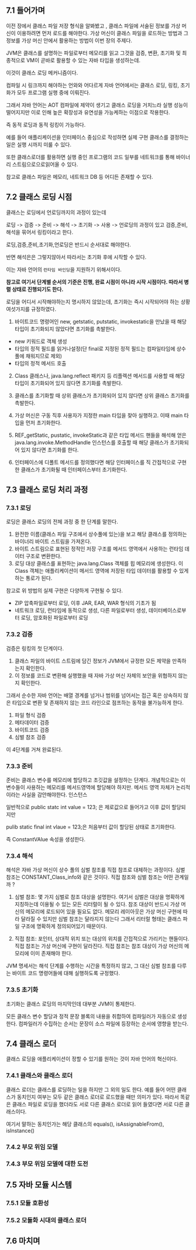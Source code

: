 ## 7.1 들어가며

이전 장에서 클래스 파일 저장 형식을 알봐봤고 , 클래스 파일에 서술된 정보를 가상 머신이 이용하려면 먼저 로드를 해야한다.
가상 머신이 클래스 파일을 로드하는 방법과 그 정보를 가상 머신 안에서 활용하는 방법이 이번 장의 주제다.

JVM은 클래스를 설명하는 파일로부터 메모리를 읽고 그것을 검증, 변환, 초기화 및 최종적으로 VM이 곧바로 활용할 수 있는 자바 타입을 생성하는데.

이것이 클래스 로딩 메커니즘이다.

컴파일 시 링크까지 해야하는 언와와 어다르게 자바 언어에서는 클래스 로딩, 링킹, 초기화가 모두 프로그램 실행 중에 이뤄진다.

그래서 자바 언어는 AOT 컴파일에 제약이 생기고 클래스 로딩을 거치느라 실행 성능이 떨어지지만 이로 인해 높은 확장성과 유연성을 가능케하는 이점으로 작용한다.

즉 동적 로딩과 동적 링킹이 가능하다.

예를 들어 애플리케이션을 인터페이스 중심으로 작성하면 실제 구현 클래스를 결정하는 일은 실행 시까지 미룰 수 있다.

또한 클래스로더를 활용하면 실행 중인 프로그램의 코드 일부를 네트워크를 통해 바이너리 스트림으로으로읽어올 수 있다.

참고로 클래스 파일은 메모리, 네트워크 DB 등 어디든 존재할 수 있다.

## 7.2 클래스 로딩 시점

클래스는 로딩에서 언로딩까지의 과정이 있는데

로딩 -> 검증 -> 준비 -> 해석 -> 초기화 -> 사용 -> 언로딩의 과정이 있고
검증,준비, 해석을 묶어서 링킹이라고 한다.

로딩,검증,준비,초기화,언로딩은 반드시 순서대로 해야한다.

반면 해석은은 그렇지않아서 따라서는 초기화 후에 시작할 수 있다.

이는 자바 언어의 `런타임 바인딩`을 지원하기 위해서이다.

**참고로 여기서 단계별 순서의 기준은 진행, 완료 시점이 아니라 시작 시점이다. 따라서 병렬 상태로 진행되기도 한다.**

로딩을 어디서 시작해야하는지 명시하지 않았는데, 초기화는 즉시 시작되어야 하는 상황 여섯가지를 규정하였다.

1. 바이트코드 명령어인 new, getstatic, putstatic, invokestatic을 만났을 때 해당 타입이 초기화되지 않았다면 초기화를 촉발한다.

- new 키워드로 객체 생성
- 타입의 정적 필드를 읽거나설정(단 final로 지정된 정적 필드는 컴파일타임에 상수 풀에 채워지므로 제외)
- 타입의 정적 메서드 호출

2. Class 클래스나, java.lang.reflect 패키지 등 리플렉션 메서드를 사용할 때 해당 타입이 초기화되어 있지 않다면 초기화를 촉발한다.

3. 클래스를 초기화할 때 상위 클래스가 초기화되어 있지 않다면 상위 클래스 초기화를 촉발한다.

4. 가상 머신은 구동 직후 사용자가 지정한 main 타입을 찾아 실행하고. 이때 main 타입을 먼저 초기화한다.
5. REF_getStatic, pustatic, invokeStatic과 같은 타입 메서드 핸들을 해석해 얻은 java.lang.invoke.MethodHandle 인스턴스를 호출할 때 해당 클래스가 초기화되어 있지 않다면 초기화를 한다.
6. 인터페이스에 디폴트 메서드를 정의했다면 해당 인터페이스를 직 간접적으로 구현한 클래스가 초기화될 때 인터페이스부터 초기화한다.

## 7.3 클래스 로딩 처리 과정

### 7.3.1 로딩

로딩은 클래스 로딩의 전체 과정 중 한 단계를 말한다.

1. 완전한 이름(클래스 파일 구조에서 상수풀에 있는)을 보고 해당 클래스를 정의하는 바이너리 바이트 스트림을 가져온다.
2. 바이트 스트림으로 표현된 정적인 저장 구조를 메서드 영역에서 사용하는 런타임 데이터 구조로 변환한다.
3. 로딩 대상 클래스를 표현하는 java.lang.Class 객체를 힙 메모리에 생성한다. 이 Class 객체는 애플리케이션이 메서드 영역에 저장된 타입 데이터를 활용할 수 있게 하는 통로가 된다.

참고로 위 방법의 실제 구현은 다양하게 구현될 수 있다.

- ZIP 압축파일로부터 로딩, 이후 JAR, EAR, WAR 형식의 기초가 됨
- 네트워크 로딩, 런타임에 동적으로 생성, 다른 파일로부터 생성, 데이터베이스로부터 로딩, 암호화된 파일로부터 로딩

### 7.3.2 검증

검증은 링킹의 첫 단계이다.

1. 클래스 파일의 바이트 스트림에 담긴 정보가 JVM에서 규정한 모든 제약을 만족하는지 확인한다.
2. 이 정보를 코드로 변환해 실행했을 때 자바 가상 머신 자체의 보안을 위협하지 않는지 확인한다.

그래서 순수한 자바 언어는 배열 경계를 넘거나 범위를 넘어서는 접근 혹은 상속하지 않은 타입으로 변환 및 존재하지 않는 코드 라인으로 점프하는 동작을 불가능하게 한다.

1. 파일 형식 검증
2. 메타데이터 검증
3. 바이트코드 검증
4. 심벌 참조 검증

이 4단계를 거쳐 완료된다.

### 7.3.3 준비

준비는 클래스 변수를 메모리에 할당하고 초깃값을 설정하는 단계다.
개념적으로는 이 변수들이 사용하는 메모리를 메서드영역에 할당해야 하지만. 메서드 영역 자체가 논리적이라는 사실을 감안해야한다.
인스턴스

일반적으로
public statc int value = 123; 은 제로값으로 들어가고 이후 값이 할당되지만

pulib static final int vlaue = 123;은 처음부터 값이 할당된 상태로 초기화한다.

즉 ConstantVAlue 속성을 생성한다.

### 7.3.4 해석

해석은 자바 가상 머신이 상수 풀의 심벌 참조를 직접 참조로 대체하는 과정이다.
심벌 참조는 CONSTANT_Class_info와 같은 것이다.
직접 참조와 심벌 참조는 어떤 관계일까 ?

1. 심벌 참조: 몇 가지 심벌로 참조 대상을 설명한다. 여기서 심벌은 대상을 명확하게 지칭하는데 이용될 수 있는 모든 리터럴이 될 수 있다. 참조 대상이 반드시 가상 머신의 메모리에 로드되어 있을 필요도 없다. 메모리 레이아웃은 가상 머신 구현에 따라 달라질 수 있지만 심벌 참조는 달라지지 않는다 그래서 리터럴 형태는 클래스 파일 구조에 명확하게 정의되어있기 때문이다.

2. 직접 참조: 포인터, 상대적 위치 또는 대상의 위치를 간접적으로 가리키는 핸들이다. 직접 참조는 가상 머신에 구현이 달라진다.
   직접 참조는 참조 대상이 가상 머신의 메모리에 이미 존재해야 한다.

JVM 명세서는 해석 단계를 수행하는 시간을 특정하지 않고, 그 대신 심벌 참조를 다루는 바이트 코드 명령어들에 대해 실행하도록 규정했다.

### 7.3.5 초기화

초기화는 클래스 로딩의 마지막인데 대부분 JVM이 통제한다.

모든 클래스 변수 할당과 정적 문장 블록의 내용을 취합하여 컴파일러가 자동으로 생성한다. 컴파일러가 수집하는 순서는 문장이 소스 파일에 등장하는 순서에 영향을 받는다.

## 7.4 클래스 로더

클래스 로딩을 애플리케이션이 정할 수 있기를 원하는 것이 자바 언어의 혁신이다.

### 7.4.1 클래스와 클래스 로더

클래스 로더는 클래스를 로딩하는 일을 하지만 그 외의 일도 한다.
예를 들어 어떤 클래스가 동치인지 여부는 모두 같은 클래스 로더로 로드했을 때만 의미가 있다.
따라서 똑같은 클래스 파일로 로딩을 했더라도 서로 다른 클래스 로더로 읽어 들였다면 서로 다른 클래스이다.

여기서 말하는 동치인가는 해당 클래스의 equals(), isAssignableFrom(), isInstance()

### 7.4.2 부모 위임 모델

### 7.4.3 부모 위임 모델에 대한 도전

## 7.5 자바 모듈 시스템

### 7.5.1 모듈 호환성

### 7.5.2 모듈화 시대의 클래스 로더

## 7.6 마치며
